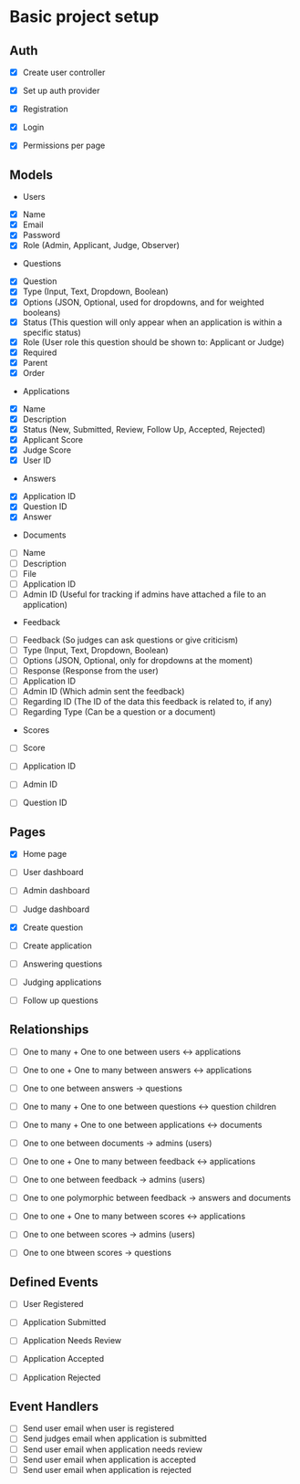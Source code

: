 # Basic project setup

## Auth
- [x] Create user controller
- [x] Set up auth provider
- [x] Registration
- [x] Login
- [x] Permissions per page


## Models
- Users
 - [x] Name
 - [x] Email
 - [x] Password
 - [x] Role (Admin, Applicant, Judge, Observer)

- Questions
 - [x] Question
 - [x] Type (Input, Text, Dropdown, Boolean)
 - [x] Options (JSON, Optional, used for dropdowns, and for weighted booleans)
 - [x] Status (This question will only appear when an application is within a specific status)
 - [x] Role (User role this question should be shown to: Applicant or Judge)
 - [x] Required
 - [x] Parent
 - [x] Order

- Applications
 - [x] Name
 - [x] Description
 - [x] Status (New, Submitted, Review, Follow Up, Accepted, Rejected)
 - [x] Applicant Score
 - [x] Judge Score
 - [x] User ID

- Answers
 - [x] Application ID
 - [x] Question ID
 - [x] Answer

- Documents
 - [ ] Name
 - [ ] Description
 - [ ] File
 - [ ] Application ID
 - [ ] Admin ID (Useful for tracking if admins have attached a file to an application)

- Feedback
 - [ ] Feedback (So judges can ask questions or give criticism)
 - [ ] Type (Input, Text, Dropdown, Boolean)
 - [ ] Options (JSON, Optional, only for dropdowns at the moment)
 - [ ] Response (Response from the user)
 - [ ] Application ID
 - [ ] Admin ID (Which admin sent the feedback)
 - [ ] Regarding ID (The ID of the data this feedback is related to, if any)
 - [ ] Regarding Type (Can be a question or a document)

- Scores
 - [ ] Score
 - [ ] Application ID
 - [ ] Admin ID
 - [ ] Question ID


## Pages
- [x] Home page
- [ ] User dashboard
- [ ] Admin dashboard
- [ ] Judge dashboard
- [x] Create question
- [ ] Create application
- [ ] Answering questions
- [ ] Judging applications
- [ ] Follow up questions


## Relationships
- [ ] One to many + One to one between users <-> applications
- [ ] One to one + One to many between answers <-> applications
- [ ] One to one between answers -> questions
- [ ] One to many + One to one between questions <-> question children
- [ ] One to many + One to one between applications <-> documents
- [ ] One to one between documents -> admins (users) 
- [ ] One to one + One to many between feedback <-> applications
- [ ] One to one between feedback -> admins (users)
- [ ] One to one polymorphic between feedback -> answers and documents
- [ ] One to one + One to many between scores <-> applications
- [ ] One to one between scores -> admins (users)
- [ ] One to one btween scores -> questions


## Defined Events
- [ ] User Registered
- [ ] Application Submitted
- [ ] Application Needs Review
- [ ] Application Accepted
- [ ] Application Rejected


## Event Handlers
- [ ] Send user email when user is registered
- [ ] Send judges email when application is submitted
- [ ] Send user email when application needs review
- [ ] Send user email when application is accepted
- [ ] Send user email when application is rejected
